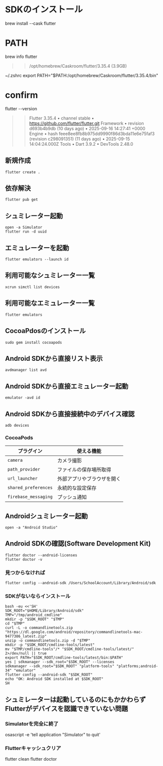 # SDKのインストール
brew install --cask flutter

# PATH
brew info flutter
>> /opt/homebrew/Caskroom/flutter/3.35.4 (3.9GB)

~/.zshrc
export PATH="$PATH:/opt/homebrew/Caskroom/flutter/3.35.4/bin"


# confirm
flutter --version
>> Flutter 3.35.4 • channel stable • https://github.com/flutter/flutter.git
>> Framework • revision d693b4b9db (10 days ago) • 2025-09-16 14:27:41 +0000
>> Engine • hash feee8ee8fb8b975dd9990f86d3bda11e6e75faf3 (revision c298091351) (11 days ago) • 2025-09-15 14:04:24.000Z
>> Tools • Dart 3.9.2 • DevTools 2.48.0




## 新規作成
    flutter create .
## 依存解決
    flutter pub get
## シュミレーター起動
    open -a Simulator
    flutter run -d uuid
## エミュレーターを起動
    flutter emulators --launch id
## 利用可能なシュミレーター一覧
    xcrun simctl list devices
## 利用可能なエミュレーター一覧
    flutter emulators
## CocoaPdosのインストール
    sudo gem install cocoapods

## Android SDKから直接リスト表示
    avdmanager list avd
## Android SDKから直接エミュレーター起動
    emulator -avd id
## Android SDKから直接接続中のデバイス確認
    adb devices


### CocoaPods
| プラグイン                | 使える機能         |
| -------------------- | ------------- |
| `camera`             | カメラ撮影         |
| `path_provider`      | ファイルの保存場所取得   |
| `url_launcher`       | 外部アプリやブラウザを開く |
| `shared_preferences` | 永続的な設定保存      |
| `firebase_messaging` | プッシュ通知        |


## Androidシュミレーター起動
    open -a "Android Studio"
## Android SDKの確認(Software Development Kit)
    flutter doctor --android-licenses
    flutter doctor -v
### 見つからなければ
    flutter config --android-sdk /Users/SchoolAccount/Library/Android/sdk
### SDKがないならインストール
    bash -eu <<'SH'
    SDK_ROOT="$HOME/Library/Android/sdk"
    TMP="/tmp/android_cmdline"
    mkdir -p "$SDK_ROOT" "$TMP"
    cd "$TMP"
    curl -L -o commandlinetools.zip "https://dl.google.com/android/repository/commandlinetools-mac-9477386_latest.zip"
    unzip -o commandlinetools.zip -d "$TMP"
    mkdir -p "$SDK_ROOT/cmdline-tools/latest"
    mv "$TMP/cmdline-tools"/* "$SDK_ROOT/cmdline-tools/latest/" 2>/dev/null || true
    export PATH="$SDK_ROOT/cmdline-tools/latest/bin:$PATH"
    yes | sdkmanager --sdk_root="$SDK_ROOT" --licenses
    sdkmanager --sdk_root="$SDK_ROOT" "platform-tools" "platforms;android-34" "emulator"
    flutter config --android-sdk "$SDK_ROOT"
    echo "OK: Android SDK installed at $SDK_ROOT"
    SH







## シュミレーターは起動しているのにもかかわらずFlutterがデバイスを認識できていない問題
### Simulatorを完全に終了
osascript -e 'tell application "Simulator" to quit'
### Flutterキャッシュクリア
flutter clean
flutter doctor




